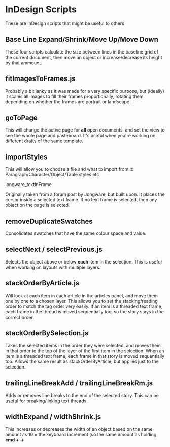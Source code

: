 # InDesign Scripts

These are InDesign scripts that might be useful to others

## Base Line Expand/Shrink/Move Up/Move Down

These four scripts calculate the size between lines in the baseline grid of the current document, then move an object or increase/decrease its height by that ammount.

## fitImagesToFrames.js

Probably a bit janky as it was made for a very specific purpose, but (ideally) it scales all images to fill their frames proportionally, rotating them depending on whether the frames are portrait or landscape.

## goToPage

This will change the active page for **all** open documents, and set the view to see the whole page and pasteboard. It's useful when you're working on different drafts of the same template.

## importStyles

This will allow you to choose a file and what to import from it: Paragraph/Character/Object/Table styles etc

jongware_textInFrame

Originally taken from a forum post by Jongware, but built upon. It places the cursor inside a selected text frame. If no text frame is selected, then any object on the page is selected.

## removeDuplicateSwatches

Consolidates swatches that have the same colour space and value.

## selectNext / selectPrevious.js

Selects the object above or below **each** item in the selection. This is useful when working on layouts with multiple layers.

## stackOrderByArticle.js

Will look at each item in each article in the articles panel, and move them one by one to a chosen layer. This allows you to set the stacking/reading order to match the tag order very easily. If an item is a threaded text frame, each frame in the thread is moved sequentially too, so the story stays in the correct order.

## stackOrderBySelection.js

Takes the selected items in the order they were selected, and moves them in that order to the top of the layer of the first item in the selection. When an item is a threaded text frame, each frame in that story is moved sequentially too. Allows the same result as stackOrderByArticle, but applies just to the selection.

## trailingLineBreakAdd / trailingLineBreakRm.js

Adds or removes line breaks to the end of the selected story. This can be useful for breaking/linking text threads.

## widthExpand /  widthShrink.js

This increases or decreases the width of an object based on the same amount as 10 × the keyboard increment (so the same amount as holding **cmd + →**
